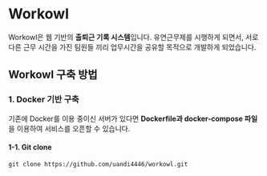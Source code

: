 # Workowl
Workowl은 웹 기반의 **출퇴근 기록 시스템**입니다.
유연근무제를 시행하게 되면서, 서로 다른 근무 시간을 가진 팀원들 끼리 업무시간을 공유할 목적으로 개발하게 되었습니다.

## Workowl 구축 방법
### 1. Docker 기반 구축
기존에 Docker를 이용 중이신 서버가 있다면 **Dockerfile과 docker-compose 파일**을 이용하여 서비스를 오픈할 수 있습니다.
#### 1-1. Git clone
```git
git clone https://github.com/uandi4446/workowl.git
```
